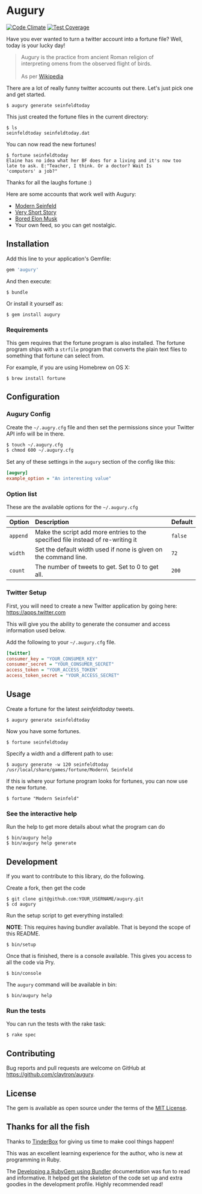 # Augury

[![Code Climate](https://codeclimate.com/github/claytron/augury/badges/gpa.svg)](https://codeclimate.com/github/claytron/augury)
[![Test Coverage](https://codeclimate.com/github/claytron/augury/badges/coverage.svg)](https://codeclimate.com/github/claytron/augury/coverage)

Have you ever wanted to turn a twitter account into a fortune file?
Well, today is your lucky day!

<blockquote>
Augury is the practice from ancient Roman religion of<br>
interpreting omens from the observed flight of birds.<br><br>
As per <a href="https://en.wikipedia.org/wiki/Augury">Wikipedia</a>
</blockquote>

There are a lot of really funny twitter accounts out there.
Let's just pick one and get started.

```
$ augury generate seinfeldtoday
```

This just created the fortune files in the current directory:

```
$ ls
seinfeldtoday seinfeldtoday.dat
```

You can now read the new fortunes!

```
$ fortune seinfeldtoday
Elaine has no idea what her BF does for a living and it's now too
late to ask. E:"Teacher, I think. Or a doctor? Wait Is
'computers' a job?"
```

Thanks for all the laughs fortune :)

Here are some accounts that work well with Augury:

- [Modern Seinfeld](https://twitter.com/seinfeldtoday)
- [Very Short Story](https://twitter.com/veryshortstory)
- [Bored Elon Musk](https://twitter.com/boredelonmusk)
- Your own feed, so you can get nostalgic.

## Installation

Add this line to your application's Gemfile:

```ruby
gem 'augury'
```

And then execute:

```
$ bundle
```

Or install it yourself as:

```
$ gem install augury
```

### Requirements

This gem requires that the fortune program is also installed.
The fortune program ships with a `strfile` program that converts the plain text files to something that fortune can select from.

For example,
if you are using Homebrew on OS X:

```
$ brew install fortune
```

## Configuration

### Augury Config

Create the `~/.augry.cfg` file and then set the permissions since your Twitter API info will be in there.

```sh
$ touch ~/.augury.cfg
$ chmod 600 ~/.augury.cfg
```

Set any of these settings in the `augury` section of the config like this:

```ini
[augury]
example_option = "An interesting value"
```

### Option list

These are the available options for the `~/.augury.cfg`

Option | Description | Default
------ | :---------- | -------
`append` | Make the script add more entries to the specified file instead of re-writing it | `false`
`width` | Set the default width used if none is given on the command line. | `72`
`count` | The number of tweets to get. Set to 0 to get all. | `200`

### Twitter Setup

First, you will need to create a new Twitter application by going here:
https://apps.twitter.com

This will give you the ability to generate the consumer and access information used below.

Add the following to your `~/.augury.cfg` file.

```ini
[twitter]
consumer_key = "YOUR_CONSUMER_KEY"
consumer_secret = "YOUR_CONSUMER_SECRET"
access_token = "YOUR_ACCESS_TOKEN"
access_token_secret = "YOUR_ACCESS_SECRET"
```

## Usage

Create a fortune for the latest *seinfeldtoday* tweets.

```
$ augury generate seinfeldtoday
```

Now you have some fortunes.

```
$ fortune seinfeldtoday
```

Specify a width and a different path to use:

```
$ augury generate -w 120 seinfeldtoday /usr/local/share/games/fortune/Modern\ Seinfeld
```

If this is where your fortune program looks for fortunes,
you can now use the new fortune.

```
$ fortune "Modern Seinfeld"
```

### See the interactive help

Run the help to get more details about what the program can do

```
$ bin/augury help
$ bin/augury help generate
```

## Development

If you want to contribute to this library,
do the following.

Create a fork, then get the code

```
$ git clone git@github.com:YOUR_USERNAME/augury.git
$ cd augury
```

Run the setup script to get everything installed:

**NOTE**: This requires having bundler available.
That is beyond the scope of this README.

```
$ bin/setup
```

Once that is finished, there is a console available.
This gives you access to all the code via Pry.

```
$ bin/console
```

The `augury` command will be available in bin:

```
$ bin/augury help
```

### Run the tests

You can run the tests with the rake task:

```
$ rake spec
```

## Contributing

Bug reports and pull requests are welcome on GitHub at https://github.com/claytron/augury.

## License

The gem is available as open source under the terms of the [MIT License](http://opensource.org/licenses/MIT).

## Thanks for all the fish

Thanks to [TinderBox](http://gettinderbox.com) for giving us time to make cool things happen!

This was an excellent learning experience for the author,
who is new at programming in Ruby.

The [Developing a RubyGem using Bundler][gemdocs] documentation was fun to read and informative.
It helped get the skeleton of the code set up and extra goodies in the development profile.
Highly recommended read!

[gemdocs]: https://github.com/radar/guides/blob/master/gem-development.md#developing-a-rubygem-using-bundler
